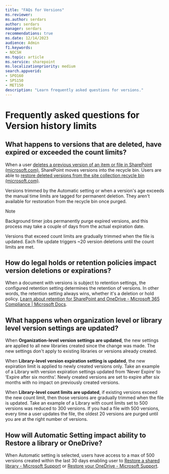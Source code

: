 ```yaml
---
title: "FAQs for Versions"
ms.reviewer: 
ms.author: serdars
author: serdars
manager: serdars
recommendations: true
ms.date: 12/14/2023
audience: Admin
f1.keywords:
- NOCSH
ms.topic: article
ms.service: sharepoint
ms.localizationpriority: medium
search.appverid:
- SPO160
- SPS150
- MET150
description: "Learn frequently asked questions for versions."
---
```


# Frequently asked questions for Version history limits

## What happens to versions that are deleted, have expired or exceeded the count limits?

When a user [deletes a previous version of an item or file in SharePoint (microsoft.com)](https://support.microsoft.com/en-us/office/delete-a-previous-version-of-an-item-or-file-in-sharepoint-45edfb0d-8b43-4f07-ac6a-ab4ac169d5aa#__bkmkrecycle), SharePoint moves versions into the recycle bin. Users are able to [restore deleted versions from the site collection recycle bin (microsoft.com)](https://support.microsoft.com/en-us/office/restore-deleted-items-from-the-site-collection-recycle-bin-5fa924ee-16d7-487b-9a0a-021b9062d14b).

Versions trimmed by the Automatic setting or when a version's age exceeds the manual time limits are tagged for permanent deletion. They aren't available for restoration from the recycle bin once purged.  

> [!NOTE]
> Background timer jobs permanently purge expired versions, and this process may take a couple of days from the actual expiration date.  

Versions that exceed count limits are gradually trimmed when the file is updated. Each file update triggers ~20 version deletions until the count limits are met.  

## How do legal holds or retention policies impact version deletions or expirations?

When a document with versions is subject to retention settings, the configured retention setting determines the retention of versions. In other words, the retention setting always wins, whether it's a deletion or hold policy. [Learn about retention for SharePoint and OneDrive - Microsoft 365 Compliance | Microsoft Docs](/microsoft-365/compliance/retention-policies-sharepoint?view=o365-worldwide#how-retention-works-with-document-versions&preserve-view=true).

## What happens when organization level or library level version settings are updated?

When **Organization-level version settings are updated**, the new settings are applied to all new libraries created since the change was made. The new settings don't apply to existing libraries or versions already created.

When **Library-level version expiration setting is updated**, the new expiration limit is applied to newly created versions only. Take an example of a Library with version expiration settings updated from ‘Never Expire’ to ‘Expire after six months’. Newly created versions are set to expire after six months with no impact on previously created versions.  

When **Library-level count limits are updated**, if existing versions exceed the new count limit, then those versions are gradually trimmed when the file is updated.  Take an example of a Library with count limits set to 500 versions was reduced to 300 versions. If you had a file with 500 versions, every time a user updates the file, the oldest 20 versions are purged until you are at the right number of versions.

## How will Automatic Setting impact ability to Restore a library or OneDrive?

When Automatic setting is selected, users have access to a max of 500 versions created within the last 30 days enabling user to [Restore a shared library - Microsoft Support](https://support.microsoft.com/en-us/office/restore-a-shared-library) or [Restore your OneDrive - Microsoft Support](https://support.microsoft.com/en-us/office/restore-your-onedrive). 
